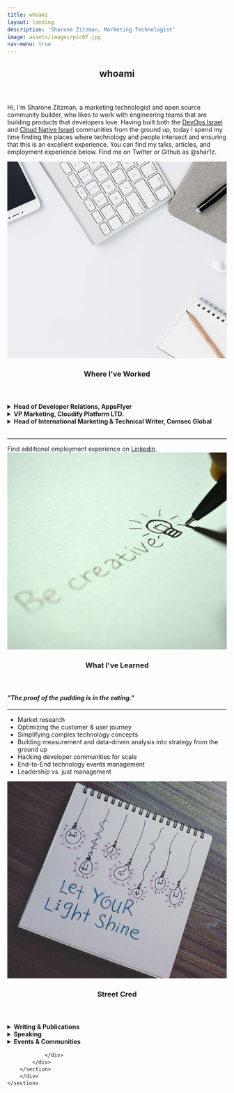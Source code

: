 ```yaml
---
title: whoami
layout: landing
description: 'Sharone Zitzman, Marketing Technologist'
image: assets/images/pic07.jpg
nav-menu: true
---
```


<!-- Main -->
<div id="main">

<!-- One -->
<section id="one">
	<div class="inner">
		<header class="major">
			<h2>whoami</h2>
		</header>
		<p>Hi, I'm Sharone Zitzman, a marketing technologist and open source community builder, who likes to work with engineering teams that are building products that developers love. Having built both the <a href="" target="">DevOps Israel</a> and <a href="" target="">Cloud Native Israel</a> communities from the ground up, today I spend my time finding the places where technology and people intersect and ensuring that this is an excellent experience. You can find my talks, articles, and employment experience below. Find me on <a ref="" target="">Twitter</a> or <a ref="" target="">Github</a> as @shar1z.</p>
	</div>
</section>

<!-- Two -->
<section id="two" class="spotlights">
	<section>
		<a href="#" class="image">
			<img src="assets/images/pic08.jpg" alt="" data-position="center center" />
		</a>
		<div class="content">
			<div class="inner">
				<header class="major">
				<h3>Where I've Worked</h3>
				</header>
				<details><summary><strong>Head of Developer Relations, AppsFlyer</strong></summary>
				<p>After parting from Cloudify - my professional home for more than 7 years, I crytalized that the parts I enjoyed most about my time there was the strong focus on building developer communities and developer-facing products.  And that is why I decided to go all-in on a developer relations roled.  In this capacity I am striving to build a culture focused on engineering excellence and craftsmanship, as well as a stell developer experience for our suite of products and developer tools.</p>
				<strong>Achievements:</strong>
				<ul>
				Built AppsFlyer engineering brand from the ground up, with presence in:
				<li>36 Global Conferences (Top tier - O'Reilly Events, Kafka Summit, Devoxx, Codemotion and more), 20+ Meetups, and participation in 6+ Hackathons</li>
				<li>Built database of developer talks, mentored, and cultivated speaking talent within the organization (See here: <a href="https://github.com/AppsFlyer/engineering-org-resources" target="_blank">AppsFlyer/engineering-org-resources</a></li>
				<li>Conceptualized, curated & launched the first ever global engineering hackathon:
				<ul>
				<li> With 200+ engineers participating</li>
				<li> 8+ professional workshops (including: IoT, Machine Learning, Public Speaking, Engineering Management, Blockchain and Cryptocurrency among others) </li>
				<li>See <a href="https://hackweek.dev" target="_blank">https://hackweek.dev</a></li>
				</li>
				</ul>
				<li>Expanded company focus from engineering brand to developer experience, and hired first developer advocate, as developer tools domain expert</li>
				<li>Built sustainable long-term content strategy (See <a href="" target="https://medium.com/appsflyer">Medium.com/AppsFlyer</a>)</li>
				</ul>
				</details>
				<details><summary><strong>VP Marketing, Cloudify Platform LTD.</strong></summary>
				<p>I was employed at Cloudify -- a spinoff of GigaSpaces Technologies LTD. -- from February 2011 through October 2018, where I started by building the open source developer community from the ground up, taking a leadership role in the OpenStack and Cloud Native communities, and finished my career there as VP Marekting having multiplied our revenue and clietele, and led a team focused on marketing & community, lead generation and data analysis and business development.</p>
				<strong>Achievements:</strong>
				<ul>
				<li>Managed a team of senior marketing experts - community evangelist, data analyst, and business development</li>
				<li>Doubled revenue from 2016 to 2017</li>
				<li>Added $2M ARR from 2017 to 2018</li>
				<li>Tripled Customer Base</li>
				<li>Established Cloudify as a market leader in the Telco vertical</li>
				<li>Led product marketing and developer experience, through the customer journey</li>
				<li>Built open source developer community from the ground up serving thousands of developers across a diversity of technologies, platforms, and languages</li>
				</ul>
				</details>
				<details><summary><strong>Head of International Marketing & Technical Writer, Comsec Global</strong></summary>
				<p>Management and execution of the company's local and international marketing strategy, including all aspects of brand management and awareness in English and Hebrew (PR materials, Web and social media presence, product demos, presentations, conferences). This involved working closely with, and supporting the VP Business Development & International Operations, with formulating the strategic marketing work plan for Israel and abroad, while defining measurable KPIs and KSIs to ensure its success; in addition to handling the relations with our local entities in the UK and the Netherlands.</p>
				<strong>Snapshot of responsibilities:</strong>
				<ul>
				<li>Creation of all of the targeted company marketing material: professional technical documentation, PR materials (brochures, press releases, service sheets, position papers, newsletters, ads and more*)</li>
				<li>Maintaining the company’s Web presence (including: corporate website, Twitter, blog, Facebook page, LinkedIn page, targeted landing pages for new products, email marketing)</li>
				<li>Product Marketing: Product demos, presentations, and any branding material</li>
				</ul>
				</details>
				<br/>
				<hr/>
				Find additional employment experience on <a href="https://www.linkedin.com/in/sharonez/" target="_blank">Linkedin</a>.
			</div>
		</div>
</section>
	<section>
		<a href="#" class="image">
			<img src="assets/images/pic09.jpg" alt="" data-position="top center" />
		</a>
		<div class="content">
			<div class="inner">
				<header class="major">
					<h3>What I've Learned</h3>
				</header>
				<h4><em>"The proof of the pudding is in the eating."</em></h4>
				<hr/>
				<ul>
				<li>Market research</li>
				<li>Optimizing the customer & user journey</li>
				<li>Simplifying complex technology concepts</li>
				<li>Building measurement and data-driven analysis into strategy from the ground up</li>
				<li>Hacking developer communities for scale</li>
				<li>End-to-End technology events management</li>
				<li>Leadership vs. just management</li>
				</ul>
			</div>
		</div>
	</section>
	<section>
		<a href="#" class="image">
			<img src="assets/images/pic10.jpg" alt="" data-position="25% 25%" />
		</a>
		<div class="content">
			<div class="inner">
				<header class="major">
					<h3>Street Cred</h3>
				</header>
				<details><summary><strong>Writing & Publications</strong></summary>
				<ul>
				<li><a href="https://thenewstack.io/challenge-industry-norms-and-redefine-your-technology-roles/" target="_blank">Challenge Industry Norms and Redefine Your Technology Roles</a></li>
				<li><a href="https://thenewstack.io/what-the-fork-amazon/" target="_blank">What the Fork, Amazon?</a></li>
				<li><a href="https://medium.com/@shar1z" target="_blank">My Medium Blog</a></li>
				<li><a href="https://opensource.com/business/16/4/openstack-summit-interview-sharone-zitzman" target="_blank">Organizing the OpenStack community locally and globally</a></li>
				<h4>Podcasts:</h4>
				<li>The Open Source Podcast (2016-2018 -- Curated Content and Co-Hosted) - <a href="https://soundcloud.com/theopensourcepodcast" target="_blank">SoundClolud</a> | <a href="https://www.youtube.com/channel/UCRIHdXlGaV5CvFRynkA-r3A" target="_blank">YouTube</a></li>
				<li><a href="https://podtail.com/en/podcast/devinsider-the-story-of-the-israeli-tech-companies/sharone-zitzman-appsflyer-under-the-hood/" target="_blank">DevInsider: AppsFlyer Under the hood</a></li>
				<li><a href="https://thenewstack.io/context-amazons-elastic-distribution-the-business-of-quantum-computing/" target="_blank">Context: Amazon’s Elastic Distribution, the Business of Quantum Computing</a></li>
				</ul>
				</details>
				<details><summary><strong>Speaking</strong></summary>
				<ul>
				<li><a href="https://www.youtube.com/watch?v=EFI5V-Vqulo" target="_blank">Game of Open Source: A Tale of Hype & Mire - Keynote, jsday 2019</a></li>
				<li><a href="https://www.youtube.com/watch?v=kttJ7js7uC8" target="_blank">Artificial Insanity - How to Keep Calm & Combat Imposter Syndrome / Sharone Revah Zitzman</a></li>
				<li><a href="https://www.youtube.com/watch?v=8AURp2imtKQ" target="_blank">When Your Open Source Project Stops Being Cool - Sharone Zitzman - DevOpsDays Tel Aviv 2017</a></li>
				<li><a href="https://www.youtube.com/watch?v=ZolFwqJ2whw" target="_blank">Azure, OpenStack & Kubernetes Multi-Stack Orchestration | Go Open Source Tel Aviv, 2018</a></li>
				<li><a href="https://www.youtube.com/watch?v=pTNngYk1pgU" target="_blank">The Amazon Effect on Open Source Cloud Business Models, OpenStack Summit Boston, 2017</a></li>
				<li><a href="https://www.youtube.com/watch?v=8AURp2imtKQ&list=PLaPhdMYPt9Qh9J3IdJYgTGtRUouOurd38" target="_blank">More Talks Playlist</a></li>
				</ul>
				</details>
				<details><summary><strong>Events & Communities</strong></summary>
				<ul>
				<li><a href="https://devopsdaystlv.com" target="">DevOpsDays Tel Aviv</a> (Co-Founder and Co-Organizer)</li>
				<li><a href="" target="https://cloudnativeisrael.com">Cloud Native Day Tel Aviv</a> (formerly OpenStack Days Tel Aviv - Co-Founder and Co-Organizer)</li>
				<li><a href="" target="https://statscraft.org.il">StatsCraft</a> (the foremost monitoring conference in Israel - Co-Organizer)</li>
				<h4>Meetups (Co-Organizer):</h4>
				<li><a href="https://www.meetup.com/devops-in-israel/" target="_blank">DevOps Israel Meetup</a></li>
				<li><a href="https://www.meetup.com/cloud-native-oss/" target="_blank">Cloud Native & OSS Israel</a></li>
				<li><a href="https://www.meetup.com/Cloud-Online-Meetup/" target="_blank">Cloud Online Meetup</a></li>
				<li><a href="https://www.meetup.com/DevRel/" target="_blank">DevRel IL Meetup</a></li>
				</ul>
				</details>

				</div>
			</div>
		</section>
		</div>
	</section>
<!-- End -->
